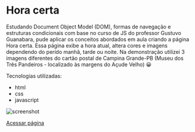 <h1>Hora certa</h1>

Estudando Document Object Model (DOM), formas de navegação e estruturas condicionais com base no curso de JS do 
professor Gustuvo Guanabara, pude aplicar os conceitos abordados em aula criando a página Hora certa. Essa página exibe
a hora atual, altera cores e imagens dependendo do perído manhã, tarde ou noite. 
Na demonstração utilizei 3 imagens diferentes do cartão postal de Campina Grande-PB (Museu dos Três Pandeiros - localizado às margens do Açude Velho) 😀

Tecnologias utilizadas:

+ html
+ css
+ javascript

![screenshot](https://user-images.githubusercontent.com/77036678/129783886-7905d4ab-95cc-4854-9b5e-d8aed34b6491.png)

[Acessar página](https://diogobasilio.github.io/horacerta/)
